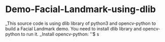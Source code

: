 # Demo-Facial-Landmark-using-dlib

_This source code is using dlib library of python3 and opencv-python to build a Facial Landmark demo. You need to install dlib library and opencv-python to run it.
_Install opencv-python:
''$ s
